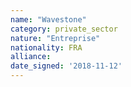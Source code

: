 ```yaml
---
name: "Wavestone"
category: private_sector
nature: "Entreprise"
nationality: FRA
alliance: 
date_signed: '2018-11-12'
---
```

    